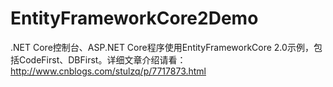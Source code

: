 # EntityFrameworkCore2Demo
.NET Core控制台、ASP.NET Core程序使用EntityFrameworkCore 2.0示例，包括CodeFirst、DBFirst。详细文章介绍请看：http://www.cnblogs.com/stulzq/p/7717873.html
